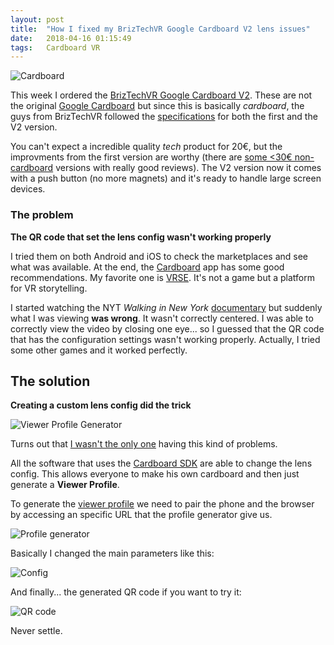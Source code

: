 ```yaml
---
layout: post
title:  "How I fixed my BrizTechVR Google Cardboard V2 lens issues"
date:   2018-04-16 01:15:49
tags:   Cardboard VR
---
```


![Cardboard](/content/images/2016/04/cardboard.png)

This week I ordered the [BrizTechVR Google Cardboard V2](http://www.amazon.co.uk/dp/B00Z6SIARQ/ref=sr_1_1?ie=UTF8&qid=1428254133&sr=8-1&keywords=google%20cardboard&m=A12O1TAXK1QT74). These are not the original [Google Cardboard](https://www.google.com/get/cardboard/) but since this is basically _cardboard_, the guys from BrizTechVR followed the [specifications](https://www.google.com/get/cardboard/get-cardboard/) for both the first and the V2 version.

You can't expect a incredible quality _tech_ product for 20€, but the improvments from the first version are worthy (there are [some <30€ non-cardboard](http://www.hypergridbusiness.com/2016/03/review-lenest-viewer-is-close-to-perfect/) versions with really good reviews). The V2 version now it comes with a push button (no more magnets) and it's ready to handle large screen devices.

### The problem
**The QR code that set the lens config wasn't working properly**

I tried them on both Android and iOS to check the marketplaces and see what was available. At the end, the [Cardboard](https://play.google.com/store/apps/details?id=com.google.samples.apps.cardboarddemo&hl=es) app has some good recommendations. My favorite one is [VRSE](http://vrse.com/). It's not a game but a platform for VR storytelling.

I started watching the NYT _Walking in New York_ [documentary](http://vrse.com/watch/id/100/) but suddenly what I was viewing **was wrong**. It wasn't correctly centered. I was able to correctly view the video by closing one eye... so I guessed that the QR code that has the configuration settings wasn't working properly. Actually, I tried some other games and it worked perfectly.

## The solution

**Creating a custom lens config did the trick**

![Viewer Profile Generator](/content/images/2016/04/Captura-de-pantalla-2016-04-03-a-las-3-09-30.png)

Turns out that [I wasn't the only one](https://www.reddit.com/r/GoogleCardboard/comments/3ed1b3/double_vision_with_cardboard_app_incorrect/) having this kind of problems.

All the software that uses the [Cardboard SDK](https://developers.google.com/cardboard/) are able to change the lens config. This allows everyone to make his own cardboard and then just generate a **Viewer Profile**.

To generate the [viewer profile](https://www.google.com/get/cardboard/viewerprofilegenerator/) we need to pair the phone and the browser by accessing an specific URL that the profile generator give us.

![Profile generator](/content/images/2016/04/profile-generator.png)

Basically I changed the main parameters like this:

![Config](/content/images/2016/04/Captura-de-pantalla-2016-04-03-a-las-21-49-35.png)

And finally... the generated QR code if you want to try it:

![QR code](/content/images/2016/04/qr_viewer_profile.png)

Never settle.



